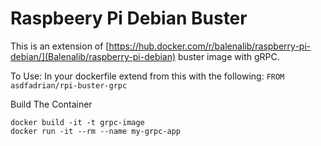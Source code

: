 # Raspbeery Pi Debian Buster

This is an extension of [https://hub.docker.com/r/balenalib/raspberry-pi-debian/](Balenalib/raspberry-pi-debian) buster image with gRPC.

To Use:
In your dockerfile extend from this with the following:
```FROM asdfadrian/rpi-buster-grpc```

Build The Container
```
docker build -it -t grpc-image
docker run -it --rm --name my-grpc-app
```